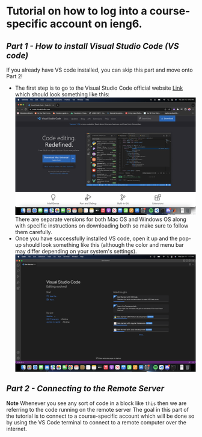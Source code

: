 # **Tutorial on how to log into a course-specific account on ieng6.**


## *Part 1 - How to install Visual Studio Code (VS code)*
  If you already have VS code installed, you can skip this part and move onto Part 2!

* The first step is to go to the Visual Studio Code official website [Link](https://code.visualstudio.com/) which should look something like this:
![Image](https://raw.githubusercontent.com/ShawnMalal/cse15l-lab-reports/main/Screenshot%202023-01-12%20at%208.43.30%20PM.png) 
  There are separate versions for both Mac OS and Windows OS along with specific instructions on downloading both so make sure to follow them carefully. 
* Once you have successfully installed VS code, open it up and the pop-up should look something like this (although the color and menu bar may differ         depending on your system's settings).
![Image](https://raw.githubusercontent.com/ShawnMalal/cse15l-lab-reports/main/Screenshot%202023-01-11%20at%201.17.41%20PM.png)


## *Part 2 - Connecting to the Remote Server*
**Note** Whenever you see any sort of code in a block like `this` then we are referring to the code running on the remote server 
  The goal in this part of the tutorial is to connect to a course-specific account which will be done so by using the VS Code terminal to connect to a       remote computer over the internet. 
